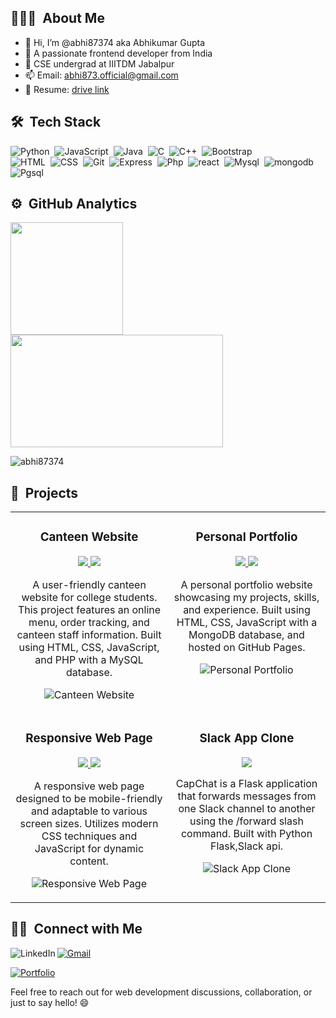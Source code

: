  ## 👨🏻‍💻 &nbsp;About Me

- 👋 Hi, I’m @abhi87374 aka Abhikumar Gupta
- 👀 A passionate frontend developer from India
- 🏫 CSE undergrad at IIITDM Jabalpur
- 📫 Email: abhi873.official@gmail.com
- 📝 Resume: <a href="https://drive.google.com/file/d/1ep9lqpF4xolB564cg_DdtNNrMSuZ_DLn/view?usp=sharing" target="_blank" title="Resume"> drive link</a>
## 🛠 &nbsp;Tech Stack

![Python](https://img.shields.io/badge/-Python-05122A?style=flat&logo=python)&nbsp;
![JavaScript](https://img.shields.io/badge/-JavaScript-05122A?style=flat&logo=javascript)&nbsp;
![Java](https://img.shields.io/badge/-Java-05122A?style=flat&logo=Java&logoColor=FFA518)&nbsp;
![C](https://img.shields.io/badge/-C-05122A?style=flat&logo=C&logoColor=A8B9CC)&nbsp;
![C++](https://img.shields.io/badge/-C++-05122A?style=flat&logo=C%2B%2B&logoColor=00599C)&nbsp;
![Bootstrap](https://img.shields.io/badge/-Bootstrap-05122A?style=flat&logo=bootstrap&logoColor=563D7C)\
![HTML](https://img.shields.io/badge/-HTML-05122A?style=flat&logo=HTML5)&nbsp;
![CSS](https://img.shields.io/badge/-CSS-05122A?style=flat&logo=CSS3&logoColor=1572B6)&nbsp;
![Git](https://img.shields.io/badge/-Git-05122A?style=flat&logo=git)&nbsp;
![Express](https://img.shields.io/badge/-Express-05122A?style=flat&logo=EXPRESS&logoColor=1572B6)&nbsp;
![Php](https://img.shields.io/badge/-Php-05122A?style=flat&logo=PHP)&nbsp;
![react](https://img.shields.io/badge/-React-05122A?style=flat&logo=REACT)&nbsp;
![Mysql](https://img.shields.io/badge/-mysql-05122A?style=flat&logo=mysql)&nbsp;
![mongodb](https://img.shields.io/badge/-mongodb-05122A?style=flat&logo=mongodb)&nbsp;
![Pgsql](https://img.shields.io/badge/-postgresql-05122A?style=flat&logo=Postgresql)&nbsp;




## ⚙️ &nbsp;GitHub Analytics

<p align="left">
<a href="https://github.com/abhi87374">
  <img height="180em" src="https://github-readme-stats-eight-theta.vercel.app/api?username=abhi87374&show_icons=true&theme=algolia&include_all_commits=true&count_private=true"/>
  <img height="180em" width = "340em" src="https://github-readme-stats-eight-theta.vercel.app/api/top-langs/?username=abhi87374&layout=compact&langs_count=8&theme=algolia"/>
</a>
</p>
<p><img align="center" src="https://github-readme-streak-stats.herokuapp.com/?user=abhi87374&" alt="abhi87374" /></p>


## 🚀 &nbsp;Projects

<table align="center">
  <tr>
    <td width="50%" valign="top">
      <h3 align="center">Canteen Website</h3>
      <p align="center">
        <a href="https://github.com/abhi87374/Collage-Canteen-Website" target="_blank">
          <img src="https://img.shields.io/badge/Source%20Code-GitHub-blue?style=for-the-badge&logo=github">
        </a>
        <a href="https://collage-canteen-website.000webhostapp.com/" target="_blank">
          <img src="https://img.shields.io/badge/Live%20Demo-000webhostapp-brightgreen?style=for-the-badge&logo=internet-explorer">
        </a>
      </p>
      <p align="center">
        A user-friendly canteen website for college students. This project features an online menu, order tracking, and canteen staff information. Built using HTML, CSS, JavaScript, and PHP with a MySQL database.
      </p>
      <p align="center">
        <img src="https://github-readme-stats-eight-theta.vercel.app/api/pin/?username=abhi87374&repo=Collage-Canteen-Website&theme=algolia" alt="Canteen Website">
      </p>
    </td>
    <td width="50%" valign="top">
      <h3 align="center">Personal Portfolio</h3>
      <p align="center">
        <a href="https://github.com/abhi87374/Abhikumar-s_portfolio" target="_blank">
          <img src="https://img.shields.io/badge/Source%20Code-GitHub-blue?style=for-the-badge&logo=github">
        </a>
        <a href="https://abhi87374.github.io/Abhikumar-s_portfolio/" target="_blank">
          <img src="https://img.shields.io/badge/Live%20Demo-gh--pages-brightgreen?style=for-the-badge&logo=internet-explorer">
        </a>
      </p>
      <p align="center">
        A personal portfolio website showcasing my projects, skills, and experience. Built using HTML, CSS, JavaScript with a MongoDB database, and hosted on GitHub Pages.
      </p>
      <p align="center">
        <img src="https://github-readme-stats-eight-theta.vercel.app/api/pin/?username=abhi87374&repo=Abhikumar-s_portfolio&theme=algolia" alt="Personal Portfolio">
      </p>
    </td>
  </tr>
  <tr>
    <td width="50%" valign="top">
      <h3 align="center">Responsive Web Page</h3>
     <p align="center">
        <a href="https://github.com/abhi87374/responsive_page" target="_blank">
          <img src="https://img.shields.io/badge/Source%20Code-GitHub-blue?style=for-the-badge&logo=github">
        </a>
        <a href="https://abhi87374.github.io/responsive_page/" target="_blank">
          <img src="https://img.shields.io/badge/Live%20Demo-gh--pages-brightgreen?style=for-the-badge&logo=internet-explorer">
        </a>
      </p>
      <p align="center">
        A responsive web page designed to be mobile-friendly and adaptable to various screen sizes. Utilizes modern CSS techniques and JavaScript for dynamic content.
      </p>
      <p align="center">
        <img src="https://github-readme-stats-eight-theta.vercel.app/api/pin/?username=abhi87374&repo=responsive_page&theme=algolia" alt="Responsive Web Page">
      </p>
    </td>
    <td width="50%" valign="top">
      <h3 align="center">Slack App Clone</h3>
      <p align="center">
        <a href="https://github.com/abhi87374/Slack_app" target="_blank">
          <img src="https://img.shields.io/badge/Source%20Code-GitHub-blue?style=for-the-badge&logo=github">
        </a>
      </p>
      <p align="center">
CapChat is a Flask application that forwards messages from one Slack channel to another using the /forward slash command. Built with Python Flask,Slack api.      </p>
      <p align="center">
        <img src="https://github-readme-stats-eight-theta.vercel.app/api/pin/?username=abhi87374&repo=Slack_app&theme=algolia" alt="Slack App Clone">
      </p>
    </td>
  </tr>
</table>







 ## 🤝🏻 &nbsp;Connect with Me

<a href="https://www.linkedin.com/in/abhikumar-gupta-2440b5218/" target="_blank" title="LinkedIn">
  <img align="left" alt="LinkedIn" src="https://img.shields.io/badge/LinkedIn-0077B5?style=for-the-badge&logo=linkedin&logoColor=white" />
</a>

[![Gmail](https://img.shields.io/badge/-gmail-%23D14836?style=for-the-badge&logo=Gmail&logoColor=white)](mailto:21bcs089@iiitdmj.ac.in)

<a href="https://abhi87374.github.io/Abhikumar-s_portfolio" target="_blank" title="Portfolio">
  <img alt="Portfolio" src="https://img.shields.io/badge/Portfolio-YourColor?style=for-the-badge&logo=web&logoColor=white" />
</a>

 
Feel free to reach out for web development discussions, collaboration, or just to say hello! 😄


